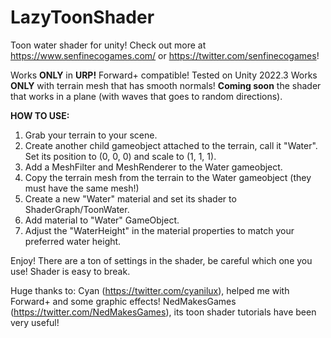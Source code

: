 # LazyToonShader
Toon water shader for unity!
Check out more at https://www.senfinecogames.com/ or https://twitter.com/senfinecogames!

Works **ONLY** in **URP!** Forward+ compatible! Tested on Unity 2022.3
Works **ONLY** with terrain mesh that has smooth normals! **Coming soon** the shader that works in a plane (with waves that goes to random directions).

**HOW TO USE:**
1) Grab your terrain to your scene.
2) Create another child gameobject attached to the terrain, call it "Water". Set its position to (0, 0, 0) and scale to (1, 1, 1).
3) Add a MeshFilter and MeshRenderer to the Water gameobject.
4) Copy the terrain mesh from the terrain to the Water gameobject (they must have the same mesh!)
5) Create a new "Water" material and set its shader to ShaderGraph/ToonWater.
6) Add material to "Water" GameObject.
7) Adjust the "WaterHeight" in the material properties to match your preferred water height.

Enjoy!
There are a ton of settings in the shader, be careful which one you use! Shader is easy to break.


Huge thanks to:
Cyan (https://twitter.com/cyanilux), helped me with Forward+ and some graphic effects!
NedMakesGames (https://twitter.com/NedMakesGames), its toon shader tutorials have been very useful!
